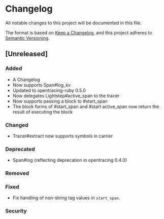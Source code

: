 # Changelog
All notable changes to this project will be documented in this file.

The format is based on [Keep a Changelog](https://keepachangelog.com/en/1.0.0/),
and this project adheres to [Semantic Versioning](https://semver.org/spec/v2.0.0.html).

## [Unreleased]
### Added
- A Changelog
- Now supports Span#log_kv
- Updated to opentracing-ruby 0.5.0
- Now delegates Lightstep#active_span to the tracer
- Now supports passing a block to #start_span
- The block forms of #start_span and #start active_span now return the result of executing the block

### Changed
- Tracer#extract now supports symbols in carrier

### Deprecated
- Span#log (reflecting deprecation in opentracing 0.4.0)

### Removed

### Fixed
- Fix handling of non-string tag values in `start_span`.

### Security

